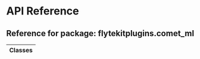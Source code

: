 # API Reference

## Reference for package: flytekitplugins.comet_ml

| Classes  |
| :------------- |
